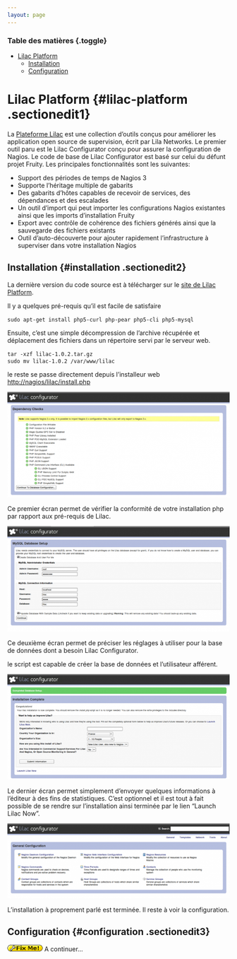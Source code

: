 ```yaml
---
layout: page
---
```


### Table des matières {.toggle}

-   [Lilac Platform](lilac-platform.html#lilac-platform)
    -   [Installation](lilac-platform.html#installation)
    -   [Configuration](lilac-platform.html#configuration)

Lilac Platform {#lilac-platform .sectionedit1}
==============

La [Plateforme
Lilac](http://www.lilacplatform.com/ "http://www.lilacplatform.com/")
est une collection d’outils conçus pour améliorer les application open
source de supervision, écrit par Lila Networks. Le premier outil paru
est le Lilac Configurator conçu pour assurer la configuration de Nagios.
Le code de base de Lilac Configurator est basé sur celui du défunt
projet Fruity. Les principales fonctionnalités sont les suivantes:

-   Support des périodes de temps de Nagios 3
-   Supporte l’héritage multiple de gabarits
-   Des gabarits d’hôtes capables de recevoir de services, des
    dépendances et des escalades
-   Un outil d’import qui peut importer les configurations Nagios
    existantes ainsi que les imports d’installation Fruity
-   Export avec contrôle de cohérence des fichiers générés ainsi que la
    sauvegarde des fichiers existants
-   Outil d’auto-découverte pour ajouter rapidement l’infrastructure à
    superviser dans votre installation Nagios

Installation {#installation .sectionedit2}
------------

La dernière version du code source est à télécharger sur le [site de
Lilac
Platform](http://www.lilacplatform.com/downloads "http://www.lilacplatform.com/downloads").

Il y a quelques pré-requis qu’il est facile de satisfaire

~~~~ {.code .bash}
sudo apt-get install php5-curl php-pear php5-cli php5-mysql
~~~~

Ensuite, c’est une simple décompression de l’archive récupérée et
déplacement des fichiers dans un répertoire servi par le serveur web.

~~~~ {.code .bash}
tar -xzf lilac-1.0.2.tar.gz
sudo mv lilac-1.0.2 /var/www/lilac
~~~~

le reste se passe directement depuis l’installeur web
[http://nagios/lilac/install.php](http://nagios/lilac/install.php "http://nagios/lilac/install.php")

[![](../../../../assets/media/addons/lilac-install1.png@w=700)](../../../../_detail/addons/lilac-install1.png@id=nagios%253Aaddons%253Alilac-platform.html "addons:lilac-install1.png")

Ce premier écran permet de vérifier la conformité de votre installation
php par rapport aux pré-requis de Lilac.

[![](../../../../assets/media/addons/lilac-install2.png@w=700)](../../../../_detail/addons/lilac-install2.png@id=nagios%253Aaddons%253Alilac-platform.html "addons:lilac-install2.png")

Ce deuxième écran permet de préciser les réglages à utiliser pour la
base de données dont a besoin Lilac Configurator.

le script est capable de créer la base de données et l’utilisateur
afférent.

[![](../../../../assets/media/addons/lilac-install3.png@w=700)](../../../../_detail/addons/lilac-install3.png@id=nagios%253Aaddons%253Alilac-platform.html "addons:lilac-install3.png")

Le dernier écran permet simplement d’envoyer quelques informations à
l’éditeur à des fins de statistiques. C’est optionnel et il est tout à
fait possible de se rendre sur l’installation ainsi terminée par le lien
“Launch Lilac Now”.

[![](../../../../assets/media/addons/lilac-index.png@w=700)](../../../../_detail/addons/lilac-index.png@id=nagios%253Aaddons%253Alilac-platform.html "addons:lilac-index.png")

L’installation à proprement parlé est terminée. Il reste à voir la
configuration.

Configuration {#configuration .sectionedit3}
-------------

![FIXME](../../../../lib/images/smileys/fixme.gif) A continuer…
